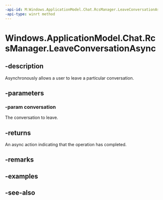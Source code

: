 ----api-id: M:Windows.ApplicationModel.Chat.RcsManager.LeaveConversationAsync(Windows.ApplicationModel.Chat.ChatConversation)
-api-type: winrt method
---<!-- Method syntaxpublic Windows.Foundation.IAsyncAction LeaveConversationAsync(Windows.ApplicationModel.Chat.ChatConversation conversation)--># Windows.ApplicationModel.Chat.RcsManager.LeaveConversationAsync## -descriptionAsynchronously allows a user to leave a particular conversation.## -parameters### -param conversationThe conversation to leave.## -returnsAn async action indicating that the operation has completed.## -remarks## -examples## -see-also
